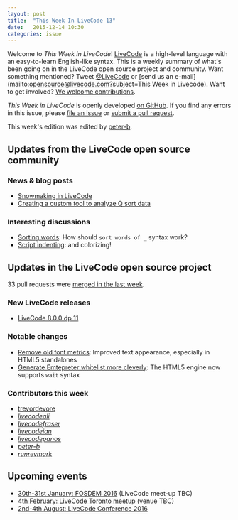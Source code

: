 ```yaml
---
layout: post
title:  "This Week In LiveCode 13"
date:   2015-12-14 10:30
categories: issue
---
```


Welcome to *This Week in LiveCode*!  [LiveCode](https://livecode.com/) is a high-level language with an easy-to-learn English-like syntax.  This is a weekly summary of what's been going on in the LiveCode open source project and community.  Want something mentioned?  Tweet [@LiveCode](https://twitter.com/LiveCode) or [send us an e-mail](mailto:opensource@livecode.com?subject=This Week in Livecode).  Want to get involved?  [We welcome contributions](https://github.com/livecode/livecode).

*This Week in LiveCode* is openly developed [on GitHub](https://github.com/livecode/this-week-in-livecode).  If you find any errors in this issue, please [file an issue](https://github.com/livecode/this-week-in-livecode/issues) or [submit a pull request](https://github.com/livecode/this-week-in-livecode/pulls).

This week's edition was edited by [peter-b](https://github.com/peter-b).

## Updates from the LiveCode open source community

### News & blog posts

* [Snowmaking in LiveCode](http://tactilemedia.com/blog/2015/12/14/snowmaking-in-livecode/)
* [Creating a custom tool to analyze Q sort data](http://learninglivecode.blogspot.com/2015/12/creating-custom-tool-to-analyze-q-sort.html)

### Interesting discussions

* [Sorting words](http://thread.gmane.org/gmane.comp.ide.revolution.user/221079): How should `sort words of _` syntax work?
* [Script indenting](http://thread.gmane.org/gmane.comp.ide.revolution.user/221173): and colorizing!

## Updates in the LiveCode open source project

33 pull requests were [merged in the last week](https://github.com/search?l=&o=asc&s=created&type=Issues&utf8=%E2%9C%93&q=org%3Alivecode+is%3Apublic+is%3Apr+is%3Amerged+merged%3A2015-12-07..2015-12-13).

### New LiveCode releases

* [LiveCode 8.0.0 dp 11](http://downloads.livecode.com/livecode/#8_0_0)

### Notable changes

* [Remove old font metrics](https://github.com/livecode/livecode/pull/3387): Improved text appearance, especially in HTML5 standalones
* [Generate Emtepreter whitelist more cleverly](https://github.com/livecode/livecode/pull/3388): The HTML5 engine now supports `wait` syntax

### Contributors this week

* [trevordevore](https://github.com/trevordevore)
* *[livecodeali](https://github.com/livecodeali)*
* *[livecodefraser](https://github.com/livecodefraser)*
* *[livecodeian](https://github.com/livecodeian)*
* *[livecodepanos](https://github.com/livecodepanos)*
* *[peter-b](https://github.com/peter-b)*
* *[runrevmark](https://github.com/runrevmark)*

## Upcoming events

* [30th-31st January: FOSDEM 2016](https://fosdem.org/2016) (LiveCode meet-up TBC)
* [4th February: LiveCode Toronto meetup](http://www.meetup.com/Greater-Toronto-Area-LiveCode-Users-Group/) (venue TBC)
* [2nd-4th August: LiveCode Conference 2016](https://livecode.com/edinburgh-2016/)
